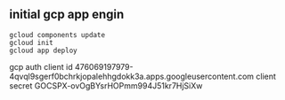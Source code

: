 

## initial gcp app engin
```
gcloud components update
gcloud init
gcloud app deploy
```

gcp auth
client id
476069197979-4qvql9sgerf0bchrkjopalehhgdokk3a.apps.googleusercontent.com
client secret
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